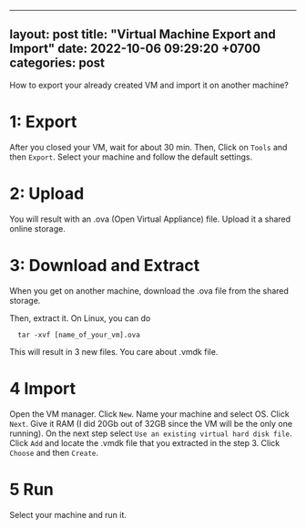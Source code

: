   ---
layout: post
title:  "Virtual Machine Export and Import"
date:   2022-10-06 09:29:20 +0700
categories: post
---

How to export your already created VM and import it on another machine?

# 1: Export

After you closed your VM, wait for about 30 min. Then, Click on `Tools` and then `Export`.  Select your machine and follow the default settings.

# 2: Upload

You will result with an .ova  (Open Virtual Appliance) file. Upload it a shared online storage.

# 3: Download and Extract

When you get on another machine, download the .ova file from the shared storage. 

Then, extract it. On Linux, you can do

      tar -xvf [name_of_your_vm].ova
      
This will result in 3 new files. You care about .vmdk file.

# 4 Import

Open the VM manager. Click `New`. Name your machine and select OS. Click `Next`. Give it RAM (I did 20Gb out of 32GB since the VM will be the only one running). On the 
next step select `Use an existing virtual hard disk file`. Click `Add` and locate the .vmdk file that you extracted in the step 3. Click `Choose` and then `Create`.

# 5 Run

Select your machine and run it.
